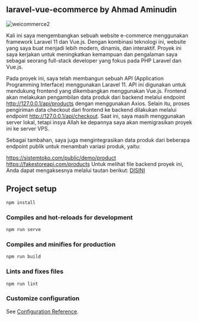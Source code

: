 <h2>laravel-vue-ecommerce by Ahmad Aminudin</h2>

![weicommerce2](https://github.com/user-attachments/assets/0020b6f6-3f9b-4316-b9e8-f65b53504b0d)

Kali ini saya mengembangkan sebuah website e-commerce menggunakan framework Laravel 11 dan Vue.js. Dengan kombinasi teknologi ini, website yang saya buat menjadi lebih modern, dinamis, dan interaktif. Proyek ini saya kerjakan untuk meningkatkan kemampuan dan pengalaman saya sebagai seorang full-stack developer yang fokus pada PHP Laravel dan Vue.js.

Pada proyek ini, saya telah membangun sebuah API (Application Programming Interface) menggunakan Laravel 11. API ini digunakan untuk mendukung frontend yang dikembangkan menggunakan Vue.js. Frontend akan melakukan pengambilan data produk dari backend melalui endpoint http://127.0.0.1/api/products dengan menggunakan Axios. Selain itu, proses pengiriman data checkout dari frontend ke backend dilakukan melalui endpoint http://127.0.0.1/api/checkout. Saat ini, saya masih menggunakan server lokal, tetapi insya Allah ke depannya saya akan memigrasikan proyek ini ke server VPS.

Sebagai tambahan, saya juga mengintegrasikan data produk dari beberapa endpoint publik untuk menambah variasi produk, yaitu:

https://sistemtoko.com/public/demo/product
https://fakestoreapi.com/products
Untuk melihat file backend proyek ini, Anda dapat mengaksesnya melalui tautan berikut:
<a href="https://github.com/weialdin/backend_Weicommerce">DISINI</a>


## Project setup
```
npm install
```

### Compiles and hot-reloads for development
```
npm run serve
```

### Compiles and minifies for production
```
npm run build
```

### Lints and fixes files
```
npm run lint
```

### Customize configuration
See [Configuration Reference](https://cli.vuejs.org/config/).
